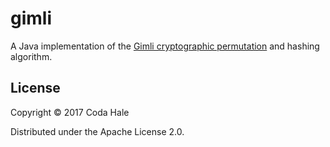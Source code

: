 # gimli

A Java implementation of the [Gimli cryptographic
permutation](https://gimli.cr.yp.to/gimli-20170627.pdf) and hashing algorithm.

## License

Copyright © 2017 Coda Hale

Distributed under the Apache License 2.0.
